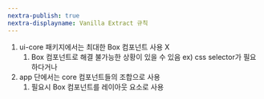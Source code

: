 ```yaml
---
nextra-publish: true
nextra-displayname: Vanilla Extract 규칙
---
```




1. ui-core 패키지에서는 최대한 Box 컴포넌트 사용 X
    1. Box 컴포넌트로 해결 불가능한 상황이 있을 수 있음
       ex) css selector가 필요하다거나 
2. app 단에서는 core 컴포넌트들의 조합으로 사용
    1.  필요시 Box 컴포넌트를 레이아웃 요소로 사용